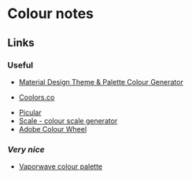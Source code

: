 # Colour notes

## Links

### Useful

  - [Material Design Theme & Palette Colour Generator](http://mcg.mbitson.com/#!?mcgpalette0=%232b2830)
  <!-- spell-checker: disable-next-line -->
  - [Coolors.co](https://coolors.co/)
  <!-- spell-checker: disable-next-line -->
  - [Picular](https://picular.co/?ref=producthunt)
  - [Scale - colour scale generator](https://hihayk.github.io/scale/?ref=producthunt#4/6/28/71/0/67/20/14/1D9A6C/29/154/108)
  - [Adobe Colour Wheel](https://color.adobe.com/)

### *Very nice*

  - [Vaporwave colour palette](https://www.color-hex.com/color-palette/10221)
